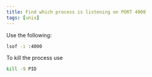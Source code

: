 ```yaml
---
title: Find which process is listening on PORT 4000
tags: [unix]
---
```


Use the following:

```sh
lsof -i :4000
```

To kill the process use

```sh
kill -9 PID
```
